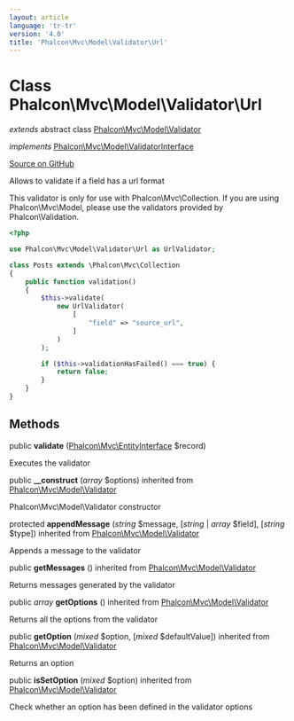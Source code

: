 ```yaml
---
layout: article
language: 'tr-tr'
version: '4.0'
title: 'Phalcon\Mvc\Model\Validator\Url'
---
```


# Class **Phalcon\Mvc\Model\Validator\Url**

*extends* abstract class [Phalcon\Mvc\Model\Validator](api/Phalcon_Mvc_Model_Validator)

*implements* [Phalcon\Mvc\Model\ValidatorInterface](api/Phalcon_Mvc_Model_ValidatorInterface)

<a href="https://github.com/phalcon/cphalcon/tree/v4.0.0/phalcon/mvc/model/validator/url.zep" class="btn btn-default btn-sm">Source on GitHub</a>

Allows to validate if a field has a url format

This validator is only for use with Phalcon\Mvc\Collection. If you are using Phalcon\Mvc\Model, please use the validators provided by Phalcon\Validation.

```php
<?php

use Phalcon\Mvc\Model\Validator\Url as UrlValidator;

class Posts extends \Phalcon\Mvc\Collection
{
    public function validation()
    {
        $this->validate(
            new UrlValidator(
                [
                    "field" => "source_url",
                ]
            )
        );

        if ($this->validationHasFailed() === true) {
            return false;
        }
    }
}

```

## Methods

public **validate** ([Phalcon\Mvc\EntityInterface](api/Phalcon_Mvc_EntityInterface) $record)

Executes the validator

public **__construct** (*array* $options) inherited from [Phalcon\Mvc\Model\Validator](api/Phalcon_Mvc_Model_Validator)

Phalcon\Mvc\Model\Validator constructor

protected **appendMessage** (*string* $message, [*string* | *array* $field], [*string* $type]) inherited from [Phalcon\Mvc\Model\Validator](api/Phalcon_Mvc_Model_Validator)

Appends a message to the validator

public **getMessages** () inherited from [Phalcon\Mvc\Model\Validator](api/Phalcon_Mvc_Model_Validator)

Returns messages generated by the validator

public *array* **getOptions** () inherited from [Phalcon\Mvc\Model\Validator](api/Phalcon_Mvc_Model_Validator)

Returns all the options from the validator

public **getOption** (*mixed* $option, [*mixed* $defaultValue]) inherited from [Phalcon\Mvc\Model\Validator](api/Phalcon_Mvc_Model_Validator)

Returns an option

public **isSetOption** (*mixed* $option) inherited from [Phalcon\Mvc\Model\Validator](api/Phalcon_Mvc_Model_Validator)

Check whether an option has been defined in the validator options